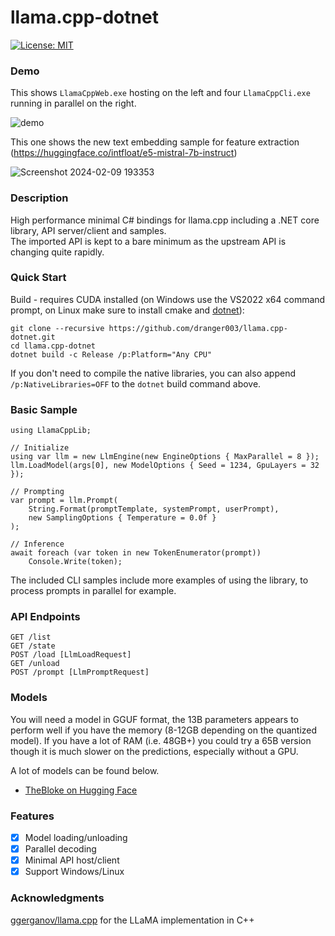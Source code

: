 # llama.cpp-dotnet

[![License: MIT](https://img.shields.io/badge/License-MIT-yellow.svg)](https://opensource.org/licenses/MIT)

### Demo

This shows `LlamaCppWeb.exe` hosting on the left and four `LlamaCppCli.exe` running in parallel on the right.

![demo](https://github.com/dranger003/llama.cpp-dotnet/assets/1760549/ad560ac5-31ca-4cf0-93a5-a1a6ccf9b446)

This one shows the new text embedding sample for feature extraction (https://huggingface.co/intfloat/e5-mistral-7b-instruct)

![Screenshot 2024-02-09 193353](https://github.com/dranger003/llama.cpp-dotnet/assets/1760549/432ce6d2-7e8b-41f5-861e-3170c368b95a)

### Description

High performance minimal C# bindings for llama.cpp including a .NET core library, API server/client and samples.  
The imported API is kept to a bare minimum as the upstream API is changing quite rapidly.

### Quick Start

Build - requires CUDA installed (on Windows use the VS2022 x64 command prompt, on Linux make sure to install cmake and [dotnet](https://learn.microsoft.com/en-us/dotnet/core/install/linux)):
```
git clone --recursive https://github.com/dranger003/llama.cpp-dotnet.git
cd llama.cpp-dotnet
dotnet build -c Release /p:Platform="Any CPU"
```
If you don't need to compile the native libraries, you can also append `/p:NativeLibraries=OFF` to the `dotnet` build command above.

### Basic Sample

```
using LlamaCppLib;

// Initialize
using var llm = new LlmEngine(new EngineOptions { MaxParallel = 8 });
llm.LoadModel(args[0], new ModelOptions { Seed = 1234, GpuLayers = 32 });

// Prompting
var prompt = llm.Prompt(
    String.Format(promptTemplate, systemPrompt, userPrompt),
    new SamplingOptions { Temperature = 0.0f }
);

// Inference
await foreach (var token in new TokenEnumerator(prompt))
    Console.Write(token);
```

The included CLI samples include more examples of using the library, to process prompts in parallel for example.

### API Endpoints
```
GET /list
GET /state
POST /load [LlmLoadRequest]
GET /unload
POST /prompt [LlmPromptRequest]
```

### Models

You will need a model in GGUF format, the 13B parameters appears to perform well if you have the memory (8-12GB depending on the quantized model).
If you have a lot of RAM (i.e. 48GB+) you could try a 65B version though it is much slower on the predictions, especially without a GPU.

A lot of models can be found below.

- [TheBloke on Hugging Face](https://huggingface.co/TheBloke)

### Features

- [X] Model loading/unloading
- [x] Parallel decoding
- [x] Minimal API host/client
- [X] Support Windows/Linux

### Acknowledgments

[ggerganov/llama.cpp](https://github.com/ggerganov/llama.cpp) for the LLaMA implementation in C++  
